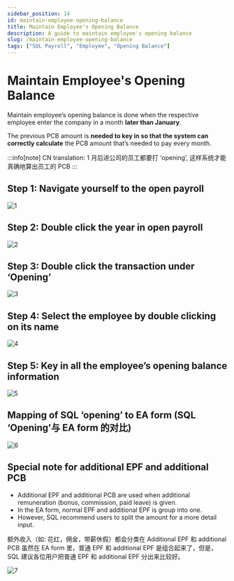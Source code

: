 ```yaml
---
sidebar_position: 14
id: maintain-employee-opening-balance
title: Maintain Employee's Opening Balance
description: A guide to maintain employee's opening balance
slug: /maintain-employee-opening-balance
tags: ["SQL Payroll", "Employee", "Opening Balance"]
---
```


# Maintain Employee's Opening Balance
Maintain employee’s opening balance is done when the respective employee enter the company in a month **later than January**.

The previous PCB amount is **needed to key in so that the system can correctly calculate** the PCB amount that’s needed to pay every month.

:::info[note]
CN translation: 1 月后进公司的员工都要打 ‘opening’, 这样系统才能真确地算出员工的 PCB
:::

## Step 1: Navigate yourself to the open payroll

![1](/img/payroll/maintain-employee-opening-balance/1.png)

## Step 2: Double click the year in open payroll

![2](/img/payroll/maintain-employee-opening-balance/2.png)

## Step 3: Double click the transaction under ‘Opening’

![3](/img/payroll/maintain-employee-opening-balance/3.png)

## Step 4: Select the employee by double clicking on its name

![4](/img/payroll/maintain-employee-opening-balance/4.png)

## Step 5: Key in all the employee’s opening balance information 

![5](/img/payroll/maintain-employee-opening-balance/5.png)

## Mapping of SQL ‘opening’ to EA form (SQL ‘Opening’与 EA form 的对比)

![6](/img/payroll/maintain-employee-opening-balance/6.png)

## Special note for additional EPF and additional PCB

- Additional EPF and additional PCB are used when additional remuneration (bonus, commission, paid leave) is given. 
- In the EA form, normal EPF and additional EPF is group into one. 
- However, SQL recommend users to split the amount for a more detail input.  

额外收入（如: 花红，佣金，带薪休假）都会分类在 Additional EPF 和 additional PCB 
虽然在 EA form 里，普通 EPF 和 additional EPF 是组合起来了，但是，SQL 建议各位用户把普通 EPF 和 additional EPF 分出来比较好。

![7](/img/payroll/maintain-employee-opening-balance/7.png)